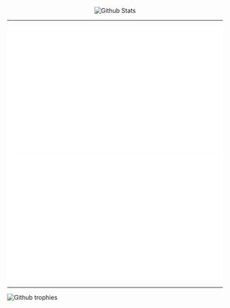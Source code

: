 <!-- [https://github.com/ryo-ma/github-profile-trophy](https://github.com/anuraghazra/github-readme-stats) -->
<p align="center">
  <img alt="Github Stats" width="600px" src="https://github-readme-stats.vercel.app/api?username=freya022&bg_color=30,e96443,904e95&title_color=fff&text_color=fff"/>
</p>

---

<p align="center">
  <!-- https://github.com/rahul-jha98/github-stats-transparent -->
  <img src="https://raw.githubusercontent.com/freya022/github-stats-transparent/output/generated/overview.svg"/>
  <img src="https://raw.githubusercontent.com/freya022/github-stats-transparent/output/generated/languages.svg"/>
</p>

---

<!-- https://github.com/ryo-ma/github-profile-trophy -->
![Github trophies](https://github-profile-trophy.vercel.app/?username=freya022&theme=radical&margin-w=5&margin-h=5&no-bg=true&column=-1)
